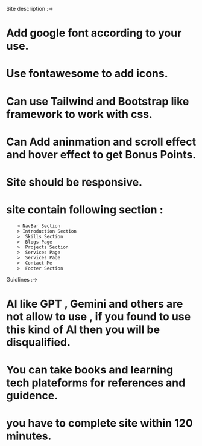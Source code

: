 Site description :->
# Add google font according to your use.
# Use fontawesome to add icons.
# Can use Tailwind and Bootstrap like framework to work with css.
# Can Add aninmation and scroll effect and hover effect to get Bonus Points.
# Site should be responsive.
# site contain following section :
        > NavBar Section
        > Introduction Section
        >  Skills Section
        >  Blogs Page
        >  Projects Section 
        >  Services Page 
        >  Services Page 
        >  Contact Me 
        >  Footer Section

Guidlines :->
# AI like GPT , Gemini and others are not allow to use , if you found to use this kind of AI then you will be disqualified.
# You can take books and learning tech plateforms for references and guidence.
# you have to complete site within 120 minutes.
